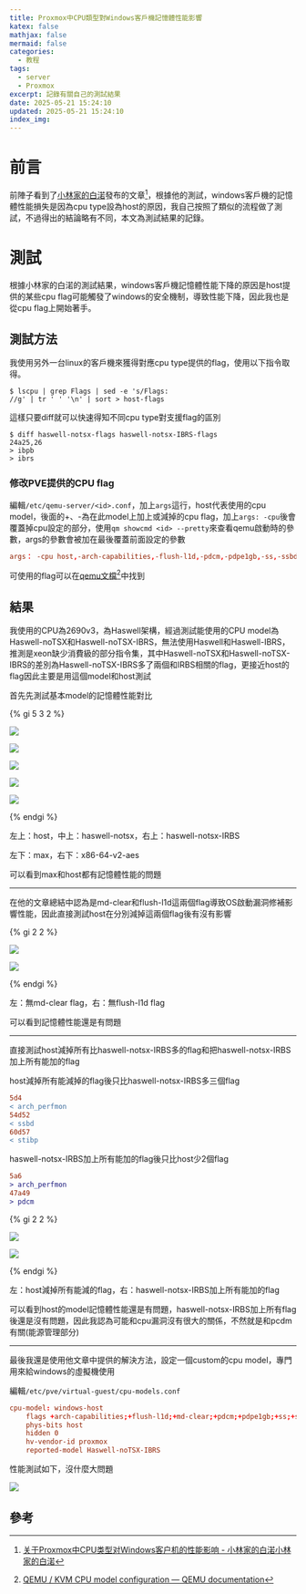 ```yaml
---
title: Proxmox中CPU類型對Windows客戶機記憶體性能影響
katex: false
mathjax: false
mermaid: false
categories:
  - 教程
tags:
  - server
  - Proxmox
excerpt: 記錄有關自己的測試結果
date: 2025-05-21 15:24:10
updated: 2025-05-21 15:24:10
index_img:
---
```



# 前言

前陣子看到了[小林家的白渃](https://blog.bairuo.net/2025/03/03/%e5%85%b3%e4%ba%8eproxmox%e4%b8%adcpu%e7%b1%bb%e5%9e%8b%e5%af%b9windows%e5%ae%a2%e6%88%b7%e6%9c%ba%e7%9a%84%e6%80%a7%e8%83%bd%e5%bd%b1%e5%93%8d/)發布的文章[^1]，根據他的測試，windows客戶機的記憶體性能損失是因為cpu type設為host的原因，我自己按照了類似的流程做了測試，不過得出的結論略有不同，本文為測試結果的記錄。

# 測試

根據小林家的白渃的測試結果，windows客戶機記憶體性能下降的原因是host提供的某些cpu flag可能觸發了windows的安全機制，導致性能下降，因此我也是從cpu flag上開始著手。

## 測試方法

我使用另外一台linux的客戶機來獲得對應cpu type提供的flag，使用以下指令取得。

```shell
$ lscpu | grep Flags | sed -e 's/Flags:                                //g' | tr ' ' '\n' | sort > host-flags
```

這樣只要diff就可以快速得知不同cpu type對支援flag的區別

```shell
$ diff haswell-notsx-flags haswell-notsx-IBRS-flags
24a25,26
> ibpb
> ibrs
```

### 修改PVE提供的CPU flag

編輯`/etc/qemu-server/<id>.conf`，加上`args`這行，host代表使用的cpu model，後面的+、-為在此model上加上或減掉的cpu flag，加上`args: -cpu`後會覆蓋掉cpu設定的部分，使用`qm showcmd <id> --pretty`來查看qemu啟動時的參數，args的參數會被加在最後覆蓋前面設定的參數

```conf
args： -cpu host,-arch-capabilities,-flush-l1d,-pdcm,-pdpe1gb,-ss,-ssbd,-stibp,-tsc_adjust,-umip,-vmx,-vnmi
```

可使用的flag可以在[qemu文檔](https://qemu-project.gitlab.io/qemu/system/qemu-cpu-models.html)[^2]中找到

## 結果

我使用的CPU為2690v3，為Haswell架構，經過測試能使用的CPU model為Haswell-noTSX和Haswell-noTSX-IBRS，無法使用Haswell和Haswell-IBRS，推測是xeon缺少消費級的部分指令集，其中Haswell-noTSX和Haswell-noTSX-IBRS的差別為Haswell-noTSX-IBRS多了兩個和IRBS相關的flag，更接近host的flag因此主要是用這個model和host測試

首先先測試基本model的記憶體性能對比

{% gi 5 3 2 %}

![](host.png)

![](haswell-notsx.png)

![](haswell-notsx-IRBS.png)

![](max.png)

![](x86-64-v2-aes.png)

{% endgi %}

左上：host，中上：haswell-notsx，右上：haswell-notsx-IRBS

左下：max，右下：x86-64-v2-aes

可以看到max和host都有記憶體性能的問題

---

在他的文章總結中認為是md-clear和flush-l1d這兩個flag導致OS啟動漏洞修補影響性能，因此直接測試host在分別減掉這兩個flag後有沒有影響

{% gi 2 2 %}

![](host-no-md-clear.png)

![](host-no-flush-l1d.png)

{% endgi %}

左：無md-clear flag，右：無flush-l1d flag

可以看到記憶體性能還是有問題

---

直接測試host減掉所有比haswell-notsx-IRBS多的flag和把haswell-notsx-IRBS加上所有能加的flag

host減掉所有能減掉的flag後只比haswell-notsx-IRBS多三個flag

```diff
5d4
< arch_perfmon
54d52
< ssbd
60d57
< stibp
```

haswell-notsx-IRBS加上所有能加的flag後只比host少2個flag

```diff
5a6
> arch_perfmon
47a49
> pdcm
```

{% gi 2 2 %}

![](host-no-every.png)

![](haswell-notsx-IRBS-plus-every.png)

{% endgi %}

左：host減掉所有能減的flag，右：haswell-notsx-IRBS加上所有能加的flag

可以看到host的model記憶體性能還是有問題，haswell-notsx-IRBS加上所有flag後還是沒有問題，因此我認為可能和cpu漏洞沒有很大的關係，不然就是和pcdm有關(能源管理部分)

---

最後我還是使用他文章中提供的解決方法，設定一個custom的cpu model，專門用來給windows的虛擬機使用

編輯`/etc/pve/virtual-guest/cpu-models.conf`

```conf
cpu-model: windows-host
    flags +arch-capabilities;+flush-l1d;+md-clear;+pdcm;+pdpe1gb;+ss;+ssbd;+stibp;+tsc_adjust;+umip;+vmx
    phys-bits host
    hidden 0
    hv-vendor-id proxmox
    reported-model Haswell-noTSX-IBRS
```

性能測試如下，沒什麼大問題

![](custom.png)

## 參考

[^1]: [关于Proxmox中CPU类型对Windows客户机的性能影响 - 小林家的白渃小林家的白渃](https://blog.bairuo.net/2025/03/03/%e5%85%b3%e4%ba%8eproxmox%e4%b8%adcpu%e7%b1%bb%e5%9e%8b%e5%af%b9windows%e5%ae%a2%e6%88%b7%e6%9c%ba%e7%9a%84%e6%80%a7%e8%83%bd%e5%bd%b1%e5%93%8d/)
[^2]: [QEMU / KVM CPU model configuration — QEMU  documentation](https://qemu-project.gitlab.io/qemu/system/qemu-cpu-models.html)